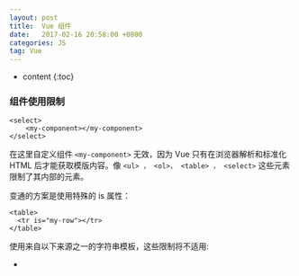 ```yaml
---
layout: post
title:  Vue 组件
date:   2017-02-16 20:58:00 +0800
categories: JS
tag: Vue
---
```


* content
{:toc}

### 组件使用限制

```
<select>
	<my-component></my-component>
</select>
```

在这里自定义组件 `<my-component>` 无效，因为 Vue 只有在浏览器解析和标准化 HTML 后才能获取模版内容。像 `<ul> ， <ol>， <table> ， <select>` 这些元素限制了其内部的元素。

变通的方案是使用特殊的 is 属性：

```
<table>
  <tr is="my-row"></tr>
</table>
```

使用来自以下来源之一的字符串模板，这些限制将不适用:

- <script type="text/x-template">
- JavaScript内联模版字符串
- .vue 组件

### 构建组件

vuejs构建组件使用

	Vue.component('componentName',{ /*component*/ })；

这里注意一点，组件要先注册再使用，也就是说：

```
// 注册
Vue.component('my-component', {
  template: '<div>A custom component!</div>'
})

// 创建根实例
new Vue({
  el: '#example'
})
```

如果反过来会报错，因为反过来代表先使用了组件的，但是组件却没注册。

局部注册组件

```
//例一
var Child = {
  template: '<div>A custom component!</div>'
}
new Vue({
  // ...
  components: {
    'my-component': Child	// <my-component> 将只在父模板可用
  }
})

//例二
var Parent = Vue.extend({
    template: '<div>I\'m Parent, My children: <myComponent></myComponent><child></child></div>',
    components: {
        'myComponent': {
            template: '<div>child component!</div>',
        },
        'child': {
            template: '<div>child component!</div>',
        }
    }
});
```

使用组件时，大多数可以传入到 Vue 构造器中的选项可以在注册组件时使用，有一个例外： `data` 必须是函数。

```
<div id="example-2">
  <simple-counter></simple-counter>
  <simple-counter></simple-counter>
  <simple-counter></simple-counter>
</div>

var data = { counter: 0 }
Vue.component('simple-counter', {
	template: '<button v-on:click="counter += 1">{{ counter }}</button>',
	// data 是一个函数，因此 Vue 不会警告，
	// 但是我们为每一个组件返回了同一个对象引用
	data: function () {
		return data
	}
})
new Vue({
  el: '#example-2'
})
```

由于这三个组件共享了同一个 data ， 因此增加一个 counter 会影响所有组件！我们可以通过为每个组件返回新的 data 对象来解决这个问题：

```
data: function () {
	return {
		counter: 0
	}
}
```

### prop

在 Vue.js 中，父组件通过 `props` 向下传递数据给子组件，子组件通过 `events` 给父组件发送消息。

props 可以是数组或对象，用于接收来自父组件的数据。

```
// 简单语法
Vue.component('props-demo-simple', {
  props: ['size', 'myMessage']
})

// 对象语法，提供校验
Vue.component('props-demo-advanced', {
  props: {
    // 只检测类型
    height: Number,
    // 检测类型 + 其他验证
    age: {
      type: Number,
      default: 0,
      required: true,
      //自定义验证
      validator: function (value) {
        return value >= 0
      }
    },
    // 数组／对象的默认值应当由一个工厂函数返回
    propE: {
      type: Object,
      default: function () {
        return { message: 'hello' }
      }
    }
  }
})
```

`prop` 是单向绑定的：当父组件的属性变化时，将传导给子组件，但是不会反过来。每次父组件更新时，子组件的所有 prop 都会更新为最新值。这意味着不应该在子组件内部改变 `prop` 。

`prop` 是一个对象而不是字符串数组时，它包含验证要求：

`type` 可以是下面原生构造器：

- String
- Number
- Boolean
- Function
- Object
- Array

### 字符串模板 和 非字符串模板

HTML 特性不区分大小写。当使用非字符串模版时，prop的名字形式会从 camelCase 转为 kebab-case（短横线隔开）

非字符串模板指：

```
Vue.component('child', {
  // camelCase in JavaScript
  props: ['myMessage'],
  template: '<span>{{ myMessage }}</span>'
})

<!-- kebab-case in HTML -->
<child my-message="hello!"></child>
```

字符串模板指单文件组件：如[单文件组件](http://cn.vuejs.org/v2/guide/single-file-components.html)

使用字符串模版，不用在意这些限制。

### 自定义事件

父组件是使用 `props` 传递数据给子组件，子组件可以使用自定义事件向父组件传递数据。

```
<div id="counter-event-example">
  <p>{{ total }}</p>
  <button-counter v-on:increment="incrementTotal"></button-counter>
  <button-counter v-on:increment="incrementTotal"></button-counter>
</div>

Vue.component('button-counter', {
  template: '<button v-on:click="crement">{{ counter }}</button>',
  data: function () {
    return {
      counter: 0
    }
  },
  methods: {
    crement: function () {
      this.counter += 1
      this.$emit('increment')
    }
  },
})
new Vue({
  el: '#counter-event-example',
  data: {
    total: 0
  },
  methods: {
    incrementTotal: function () {
      this.total += 1
    }
  }
})
```

上例中，`v-on:increment` 的 `increment` 是自定义事件，`incrementTotal` 是事件的方法。在组件 `button-counter` 中，绑定了 `click` 事件，子组件触发 `click` 事件， `crement` 函数通过 `$emit` 触发 `increment` 自定义事件。

### $on 、$emit 、$off 、$once

`vm.$on(event, callback)`: 监听当前实例上的自定义事件。事件可以由vm.$emit触发。回调函数会接收所有传入事件触发函数的额外参数。

```
vm.$on('test', function (msg) {
  console.log(msg)
})
vm.$emit('test', 'hi')     // $on 触发 -> "hi"
```

`vm.$emit(event, [...arg])`: 触发当前实例上的事件。附加参数都会传给监听器回调。

`vm.off(event, callback)`: 移除事件监听器。

- 如果没有提供参数，则移除所有的事件监听器；
- 如果只提供了事件，则移除该事件所有的监听器；
- 如果同时提供了事件与回调，则只移除这个回调的监听器。

`vm.once(event, callback)`: 监听一个自定义事件只触发一次，在第一次触发之后移除除监听器。

### slot

在使用组件时，常常要像这样组合它们：

```
<app>
  <app-header></app-header>
  <app-footer></app-footer>
</app>
```

- <app> 组件不知道它的挂载点会有什么内容。挂载点的内容是由<app>的父组件决定的。
- <app> 组件很可能有它自己的模版。

为了让组件可以组合，我们需要一种方式来混合父组件的内容与子组件自己的模板。这个过程被称为 内容分发

#### 单个slot

除非子组件模板包含至少一个 `<slot>` 插口，否则父组件的内容将会被丢弃。当子组件模板只有一个没有属性的 `slot` 时，父组件整个内容片段将插入到 `slot` 所在的 `DOM` 位置，并替换掉 `slot` 标签本身。

假定 my-component 组件有下面模板：

```
//组件模板
<div>
  <h2>我是子组件的标题</h2>
  <slot>
    只有在没有要分发的内容时才会显示。
  </slot>
</div>

//父组件模版：
<div>
  <h1>我是父组件的标题</h1>
  <my-component>
    <p>这是一些初始内容</p>
    <p>这是更多的初始内容</p>
  </my-component>
</div>

//渲染结果：
<div>
  <h1>我是父组件的标题</h1>
  <div>
    <h2>我是子组件的标题</h2>
    <p>这是一些初始内容</p>
    <p>这是更多的初始内容</p>
  </div>
</div>
```

#### 具名slot

`<slot>` 元素可以用一个特殊的属性 `name` 来配置如何分发内容。多个 `slot` 可以有不同的名字。具名 `slot` 将匹配内容片段中有对应 slot 特性的元素。

仍然可以有一个匿名 `slot` ，它是默认 `slot` ，作为找不到匹配的内容片段的备用插槽。如果没有默认的 `slot` ，这些找不到匹配的内容片段将被抛弃。

```
//app-layout 组件
<div class="container">
  <header>
    <slot name="header"></slot>
  </header>
  <main>
    <slot></slot>
  </main>
  <footer>
    <slot name="footer"></slot>
  </footer>
</div>

//父组件模版：
<app-layout>
  <h1 slot="header">这里可能是一个页面标题</h1>
  <p>主要内容的一个段落。</p>
  <p>另一个主要段落。</p>
  <p slot="footer">这里有一些联系信息</p>
</app-layout>

//渲染结果为：
<div class="container">
  <header>
    <h1>这里可能是一个页面标题</h1>
  </header>
  <main>
    <p>主要内容的一个段落。</p>
    <p>另一个主要段落。</p>
  </main>
  <footer>
    <p>这里有一些联系信息</p>
  </footer>
</div>
```

#### 作用域插槽

作用域插槽是一种特殊类型的插槽，用作使用一个（能够传递数据到）可重用模板替换已渲染元素。

在父级中，具有特殊属性 `scope` 的 `<template>` 元素，表示它是作用域插槽的模板。`scope` 的值对应一个临时变量名，此变量接收从子组件中传递的 `prop` 对象：

```
<my-awesome-list :items="items">
	<!-- 作用域插槽也可以在这里命名 -->
	<template slot="item" scope="props">
		<li class="my-fancy-item">{{ props.text }}</li>
	</template>
</my-awesome-list>

//my-awesome-list模板
<ul>
  	<slot name="item" v-for="item in items" :text="item.text">
    	<!-- fallback content here -->
  	</slot>
</ul>
```

### keep-alive

`<keep-alive>` 包裹动态组件时，会缓存不活动的组件实例，而不是销毁它们。

```
<!-- 基本 -->
<keep-alive>
  <component :is="view"></component>
</keep-alive>

<!-- 多个条件判断的子组件 -->
<keep-alive>
  <comp-a v-if="a > 1"></comp-a>
  <comp-b v-else></comp-b>
</keep-alive>

<!-- 和 <transition> 一起使用 -->
<transition>
  <keep-alive>
    <component :is="view"></component>
  </keep-alive>
</transition>
```

### inline-template

```
<my-component inline-template>
  <div>
    <p>These are compiled as the component's own template.</p>
    <p>Not parent's transclusion content.</p>
  </div>
</my-component>
```

如果子组件有 `inline-template` 特性，组件将把它的内容当作它的模板，而不是把它当作分发内容。

### text/x-template

另一种定义模版的方式是在 JavaScript 标签里使用 text/x-template 类型，并且指定一个id。例如：

```
<script type="text/x-template" id="hello-world-template">
  <p>Hello hello hello</p>
</script>

Vue.component('hello-world', {
  template: '#hello-world-template'
})
```